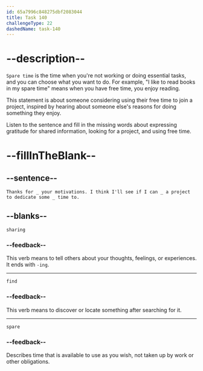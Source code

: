```yaml
---
id: 65a7996c848275dbf2083044
title: Task 140
challengeType: 22
dashedName: task-140
---
```


<!--
AUDIO REFERENCE:
"Thanks for sharing your motivations. I think I'll see if I can find a project to dedicate some spare time to."
-->

# --description--

`Spare time` is the time when you're not working or doing essential tasks, and you can choose what you want to do. For example, "I like to read books in my spare time" means when you have free time, you enjoy reading.

This statement is about someone considering using their free time to join a project, inspired by hearing about someone else's reasons for doing something they enjoy.

Listen to the sentence and fill in the missing words about expressing gratitude for shared information, looking for a project, and using free time.

# --fillInTheBlank--

## --sentence--

`Thanks for _ your motivations. I think I'll see if I can _ a project to dedicate some _ time to.`

## --blanks--

`sharing`

### --feedback--

This verb means to tell others about your thoughts, feelings, or experiences. It ends with `-ing`.

---

`find`

### --feedback--

This verb means to discover or locate something after searching for it.

---

`spare`

### --feedback--

Describes time that is available to use as you wish, not taken up by work or other obligations.
